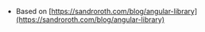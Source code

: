 - Based on [https://sandroroth.com/blog/angular-library](https://sandroroth.com/blog/angular-library)

